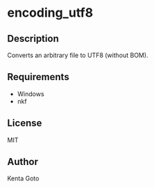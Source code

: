 # encoding_utf8  

## Description  

Converts an arbitrary file to UTF8 (without BOM).  

## Requirements  

- Windows  
- nkf  

## License
MIT

## Author  
Kenta Goto
